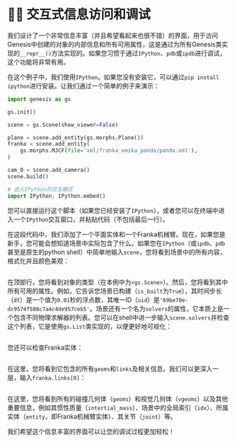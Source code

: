 # 🧑‍💻 交互式信息访问和调试

我们设计了一个非常信息丰富（并且希望看起来也很不错）的界面，用于访问Genesis中创建的对象的内部信息和所有可用属性，这是通过为所有Genesis类实现的`__repr__()`方法实现的。如果您习惯于通过`IPython`、`pdb`或`ipdb`进行调试，这个功能将非常有用。

在这个例子中，我们使用`IPython`。如果您没有安装它，可以通过`pip install ipython`进行安装。让我们通过一个简单的例子来演示：

```python
import genesis as gs

gs.init()

scene = gs.Scene(show_viewer=False)

plane = scene.add_entity(gs.morphs.Plane())
franka = scene.add_entity(
    gs.morphs.MJCF(file='xml/franka_emika_panda/panda.xml'),
)

cam_0 = scene.add_camera()
scene.build()

# 进入IPython的交互模式
import IPython; IPython.embed()
```

您可以直接运行这个脚本（如果您已经安装了`IPython`），或者您可以在终端中进入一个`IPython`交互窗口，并粘贴代码（不包括最后一行）。

在这段代码中，我们添加了一个平面实体和一个Franka机械臂。现在，如果您是新手，您可能会想知道场景中实际包含了什么。如果您在`IPython`（或`ipdb`、`pdb`甚至是原生的python shell）中简单地输入`scene`，您将看到场景中的所有内容，格式化并且颜色美观：

```{figure} ../../_static/images/interactive_scene.png
```

在顶部行，您将看到对象的类型（在本例中为`<gs.Scene>`）。然后，您将看到其中所有可用的属性。例如，它告诉您场景已构建（`is_built`为`True`），其时间步长（`dt`）是一个值为`0.01`秒的浮点数，其唯一ID（`uid`）是`'69be70e-dc9574f508c7a4c4de957ceb5'`。场景还有一个名为`solvers`的属性，它本质上是一个包含不同物理求解器的列表。您可以在shell中进一步输入`scene.solvers`并检查这个列表，它是使用`gs.List`类实现的，以便更好地可视化：

```{figure} ../../_static/images/interactive_solvers.png
```

您还可以检查Franka实体：

```{figure} ../../_static/images/interactive_franka.png
```

在这里，您将看到它包含的所有`geoms`和`links`及相关信息。我们可以更深入一层，输入`franka.links[0]`：

```{figure} ../../_static/images/interactive_link.png
```

在这里，您将看到所有的碰撞几何体（`geoms`）和视觉几何体（`vgeoms`）以及其他重要信息，例如其惯性质量（`intertial_mass`）、场景中的全局索引（`idx`）、所属实体（`entity`，即Franka机械臂实体）、其关节（`joint`）等。

我们希望这个信息丰富的界面可以让您的调试过程更加轻松！
